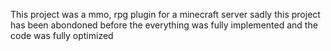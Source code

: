 This project was a mmo, rpg plugin for a minecraft server
sadly this project has been abondoned before the everything was fully implemented and the code was fully optimized

